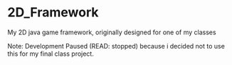 2D_Framework
============

My 2D java game framework, originally designed for one of my classes

Note: Development Paused (READ: stopped) because i decided not to use this for my final class project.
